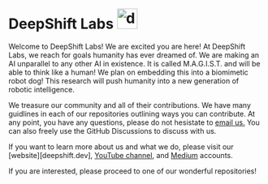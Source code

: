 # DeepShift Labs <img src="https://user-images.githubusercontent.com/85193239/172015138-b2a44e31-63a9-42d6-a4fa-d4a38acef045.svg" alt="drawing" width="40"/>

Welcome to DeepShift Labs! We are excited you are here! At DeepShift Labs, we reach for goals humanity has ever dreamed of. 
We are making an AI unparallel to any other AI in existence. It is called M.A.G.I.S.T. and will be able to think like a human! We plan on embedding this into a biomimetic robot dog! This research will push humanity into a new generation of robotic intelligence. 

We treasure our community and all of their contributions. We have many guidlines in each of our repositories outlining ways you can contribute. At any point, you have any questions, please do not hesistate to [email us.](deepshiftlabs@outlook.com) You can also freely use the GitHub Discussions to discuss with us. 

If you want to learn more about us and what we do, please visit our [website][deepshift.dev], [YouTube channel](https://www.youtube.com/channel/UC6nu2aGbAEX3yy5b0W9GBIg), and [Medium](https://deepshiftlabs.medium.com/) accounts.

If you are interested, please proceed to one of our wonderful  repositories!


<!--

**Here are some ideas to get you started:**

🙋‍♀️ A short introduction - what is your organization all about?
🌈 Contribution guidelines - how can the community get involved?
👩‍💻 Useful resources - where can the community find your docs? Is there anything else the community should know?
🍿 Fun facts - what does your team eat for breakfast?
🧙 Remember, you can do mighty things with the power of [Markdown](https://docs.github.com/github/writing-on-github/getting-started-with-writing-and-formatting-on-github/basic-writing-and-formatting-syntax)
-->
